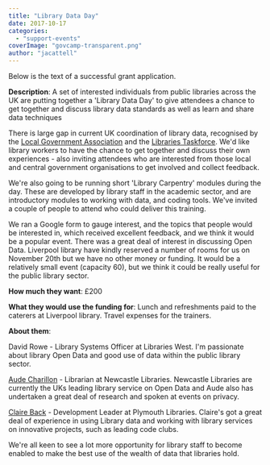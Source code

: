 ```yaml
---
title: "Library Data Day"
date: 2017-10-17
categories: 
  - "support-events"
coverImage: "govcamp-transparent.png"
author: "jacattell"
---
```


Below is the text of a successful grant application.

**Description**: A set of interested individuals from public libraries across the UK are putting together a 'Library Data Day' to give attendees a chance to get together and discuss library data standards as well as learn and share data techniques

There is large gap in current UK coordination of library data, recognised by the [Local Government Association](https://www.local.gov.uk/) and the [Libraries Taskforce](https://www.gov.uk/government/groups/libraries-taskforce). We'd like library workers to have the chance to get together and discuss their own experiences - also inviting attendees who are interested from those local and central government organisations to get involved and collect feedback.

We're also going to be running short 'Library Carpentry' modules during the day. These are developed by library staff in the academic sector, and are introductory modules to working with data, and coding tools. We've invited a couple of people to attend who could deliver this training.

We ran a Google form to gauge interest, and the topics that people would be interested in, which received excellent feedback, and we think it would be a popular event. There was a great deal of interest in discussing Open Data. Liverpool library have kindly reserved a number of rooms for us on November 20th but we have no other money or funding. It would be a relatively small event (capacity 60), but we think it could be really useful for the public library sector.

**How much they want**: £200

**What they would use the funding for**: Lunch and refreshments paid to the caterers at Liverpool library. Travel expenses for the trainers.

**About them**:

David Rowe - Library Systems Officer at Libraries West. I'm passionate about library Open Data and good use of data within the public library sector.

[Aude Charillon](https://twitter.com/Audesome) - Librarian at Newcastle Libraries. Newcastle Libraries are currently the UKs leading library service on Open Data and Aude also has undertaken a great deal of research and spoken at events on privacy.

[Claire Back](https://twitter.com/calire) - Development Leader at Plymouth Libraries. Claire's got a great deal of experience in using Library data and working with library services on innovative projects, such as leading code clubs.

We're all keen to see a lot more opportunity for library staff to become enabled to make the best use of the wealth of data that libraries hold.
